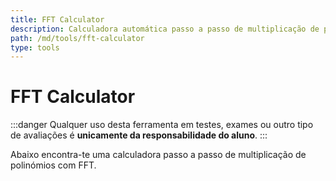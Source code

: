 ```yaml
---
title: FFT Calculator
description: Calculadora automática passo a passo de multiplicação de polinómios com FFT
path: /md/tools/fft-calculator
type: tools
---
```


# FFT Calculator

:::danger
Qualquer uso desta ferramenta em testes, exames ou outro tipo de avaliações é **unicamente da responsabilidade do aluno**.
:::

Abaixo encontra-te uma calculadora passo a passo de multiplicação de polinómios com FFT.

<fft-calculator />
